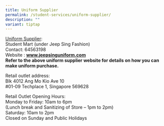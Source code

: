 ```yaml
---
title: Uniform Supplier
permalink: /student-services/uniform-supplier/
description: ""
variant: tiptap
---
```

<p><u>Uniform Supplier</u>:
<br>Student Mart (under Jeep Sing Fashion)
<br>Contact:&nbsp;64563198
<br>Website&nbsp;:&nbsp;<strong><a href="http://www.jeepsinguniform.com/" rel="noopener noreferrer nofollow" target="_blank">www.jeepsinguniform.com</a></strong>
<br><strong>Refer to the above uniform supplier website for details on how you can make uniform purchase.</strong>
</p>
<p>Retail outlet address:
<br>Blk 4012 Ang Mo Kio Ave 10
<br>#01-09 Techplace 1, Singapore 569628</p>
<p>Retail Outlet Opening Hours:
<br>Monday to Friday: 10am to 6pm
<br>(Lunch break and Sanitizing of Store – 1pm to 2pm)
<br>Saturday: 10am to 2pm
<br>Closed on Sunday and Public Holidays</p>